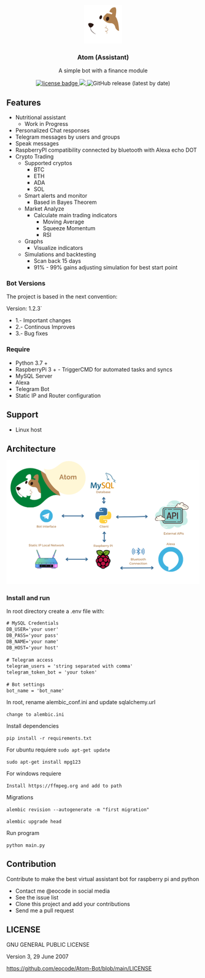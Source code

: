 <div align="center">
  <div align="center">
      <img width="100px" src="https://github.com/eocode/Atom-Bot/raw/main/bot/img/logo.png" 
      alt="Atom"/>
  </div>
  <h3 align="center">Atom (Assistant)</h3>
  <p>A simple bot with a finance module</p>
  <p align="center">
    <a href="https://github.com/eocode/Queens/blob/master/LICENSE" target="__blank">
      	<img src="https://img.shields.io/badge/License-GPLV3-blue.svg"  alt="license badge"/>
    </a>
    <a href="https://github.com/ambv/black" target="__blank">
        <img src="https://img.shields.io/badge/code%20style-black-000000.svg" />
    </a>
    <img alt="GitHub release (latest by date)" src="https://img.shields.io/github/v/release/eocode/Atom-Bot">
  </p>
</div>

## Features
* Nutritional assistant
  * Work in Progress
* Personalized Chat responses
* Telegram messages by users and groups
* Speak messages
* RaspberryPI compatibility connected by bluetooth with Alexa echo DOT
* Crypto Trading
  * Supported cryptos
    * BTC
    * ETH
    * ADA
    * SOL
  * Smart alerts and monitor
    * Based in Bayes Theorem
  * Market Analyze
    * Calculate main trading indicators
      * Moving Average
      * Squeeze Momentum
      * RSI
  * Graphs
    * Visualize indicators
  * Simulations and backtesting
    * Scan back 15 days
    * 91% - 99% gains adjusting simulation for best start point

### Bot Versions

The project is based in the next convention:

Version: 1.2.3`

* 1.- Important changes
* 2.- Continous Improves 
* 3.- Bug fixes

### Require

* Python 3.7 +
* RaspberryPi 3 + - TriggerCMD for automated tasks and syncs
* MySQL Server
* Alexa
* Telegram Bot
* Static IP and Router configuration

## Support

* Linux host

## Architecture

<div align="center">
    <img src="https://github.com/eocode/Atom-Bot/raw/main/bot/img/architecture_updated.png" 
    alt="ada architecture"/>
</div>

### Install and run

In root directory create a .env file with:

```
# MySQL Credentials
DB_USER='your user'
DB_PASS='your pass'
DB_NAME='your name'
DB_HOST='your host'

# Telegram access
telegram_users = 'string separated with comma' 
telegram_token_bot = 'your token'

# Bot settings
bot_name = 'bot_name'
```

In root, rename alembic_conf.ini and update sqlalchemy.url

``change to alembic.ini``

Install dependencies

``pip install -r requirements.txt``

For ubuntu requiere
``sudo apt-get update``

``sudo apt-get install mpg123``

For windows requiere

`Install https://ffmpeg.org and add to path`

Migrations

``alembic revision --autogenerate -m "first migration"``

``alembic upgrade head``

Run program

``python main.py``

## Contribution

Contribute to make the best virtual assistant bot for raspberry pi and python

* Contact me @eocode in social media
* See the issue list
* Clone this project and add your contributions
* Send me a pull request

## LICENSE 

GNU GENERAL PUBLIC LICENSE

Version 3, 29 June 2007

https://github.com/eocode/Atom-Bot/blob/main/LICENSE